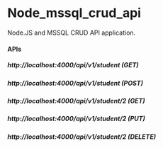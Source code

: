 # Node_mssql_crud_api
Node.JS and MSSQL CRUD API application.

#### APIs
##### http://localhost:4000/api/v1/student (GET)
##### http://localhost:4000/api/v1/student (POST)
##### http://localhost:4000/api/v1/student/2 (GET)
##### http://localhost:4000/api/v1/student/2 (PUT)
##### http://localhost:4000/api/v1/student/2 (DELETE)
